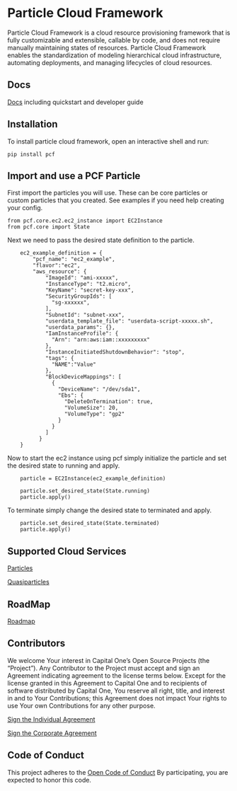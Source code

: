 # Particle Cloud Framework

Particle Cloud Framework is a cloud resource provisioning framework that is fully customizable and extensible, callable by code, and does not require manually maintaining states of resources. Particle Cloud Framework enables the standardization of modeling hierarchical cloud infrastructure, automating deployments, and managing lifecycles of cloud resources.

## Docs

[Docs](https://capitalone.github.io/Particle-Cloud-Framework/docs/build/html/index.html) including quickstart and developer guide

##

Installation
------------

To install particle cloud framework, open an interactive shell and run:

`pip install pcf`


Import and use a PCF Particle
-------------------------------

First import the particles you will use. These can be core particles or custom particles that you created.
See examples if you need help creating your config.

```
from pcf.core.ec2.ec2_instance import EC2Instance
from pcf.core import State
```

Next we need to pass the desired state definition to the particle.

```
    ec2_example_definition = {
        "pcf_name": "ec2_example",
        "flavor":"ec2",
        "aws_resource": {
            "ImageId": "ami-xxxxx",
            "InstanceType": "t2.micro",
            "KeyName": "secret-key-xxx",
            "SecurityGroupIds": [
              "sg-xxxxxx",
            ],
            "SubnetId": "subnet-xxx",
            "userdata_template_file": "userdata-script-xxxxx.sh",
            "userdata_params": {},
            "IamInstanceProfile": {
              "Arn": "arn:aws:iam::xxxxxxxxx"
            },
            "InstanceInitiatedShutdownBehavior": "stop",
            "tags": {
              "NAME":"Value"
            },
            "BlockDeviceMappings": [
              {
                "DeviceName": "/dev/sda1",
                "Ebs": {
                  "DeleteOnTermination": true,
                  "VolumeSize": 20,
                  "VolumeType": "gp2"
                }
              }
            ]
          }
    }
```

Now to start the ec2 instance using pcf simply initialize the particle and set the desired state to running and apply.


```
    particle = EC2Instance(ec2_example_definition)

    particle.set_desired_state(State.running)
    particle.apply()
```


To terminate simply change the desired state to terminated and apply.


```
    particle.set_desired_state(State.terminated)
    particle.apply()
```

## Supported Cloud Services

[Particles](https://capitalone.github.io/Particle-Cloud-Framework/docs/build/html/particlelist.html)

[Quasiparticles](https://capitalone.github.io/Particle-Cloud-Framework/docs/build/html/quasiparticlelist.html)

## RoadMap

[Roadmap](https://capitalone.github.io/Particle-Cloud-Framework/docs/build/html/sections/roadmap.html)


## Contributors

We welcome Your interest in Capital One’s Open Source Projects (the
“Project”). Any Contributor to the Project must accept and sign an
Agreement indicating agreement to the license terms below. Except for
the license granted in this Agreement to Capital One and to recipients
of software distributed by Capital One, You reserve all right, title,
and interest in and to Your Contributions; this Agreement does not
impact Your rights to use Your own Contributions for any other purpose.

[Sign the Individual Agreement](https://docs.google.com/forms/d/19LpBBjykHPox18vrZvBbZUcK6gQTj7qv1O5hCduAZFU/viewform)

[Sign the Corporate Agreement](https://docs.google.com/forms/d/e/1FAIpQLSeAbobIPLCVZD_ccgtMWBDAcN68oqbAJBQyDTSAQ1AkYuCp_g/viewform?usp=send_form)


## Code of Conduct

This project adheres to the [Open Code of Conduct](https://developer.capitalone.com/single/code-of-conduct)
By participating, you are
expected to honor this code.

